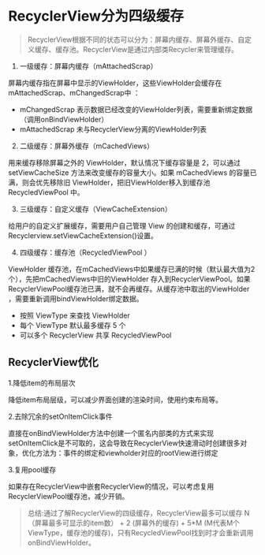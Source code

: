# RecyclerView分为四级缓存

> RecyclerView根据不同的状态可以分为：屏幕内缓存、屏幕外缓存、自定义缓存、缓存池。RecyclerView是通过内部类Recycler来管理缓存。

1. 一级缓存：屏幕内缓存（mAttachedScrap）

屏幕内缓存指在屏幕中显示的ViewHolder，这些ViewHolder会缓存在mAttachedScrap、mChangedScrap中 ：

* mChangedScrap 表示数据已经改变的ViewHolder列表，需要重新绑定数据（调用onBindViewHolder）
* mAttachedScrap 未与RecyclerView分离的ViewHolder列表

2. 二级缓存：屏幕外缓存（mCachedViews）

用来缓存移除屏幕之外的 ViewHolder，默认情况下缓存容量是 2，可以通过 setViewCacheSize 方法来改变缓存的容量大小。如果 mCachedViews 的容量已满，则会优先移除旧 ViewHolder，把旧ViewHolder移入到缓存池RecycledViewPool 中。

3. 三级缓存：自定义缓存（ViewCacheExtension）

给用户的自定义扩展缓存，需要用户自己管理 View 的创建和缓存，可通过Recyclerview.setViewCacheExtension()设置。

4. 四级缓存：缓存池（RecycledViewPool ）

ViewHolder 缓存池，在mCachedViews中如果缓存已满的时候（默认最大值为2个），先把mCachedViews中旧的ViewHolder 存入到RecyclerViewPool。如果RecyclerViewPool缓存池已满，就不会再缓存。从缓存池中取出的ViewHolder ，需要重新调用bindViewHolder绑定数据。

* 按照 ViewType 来查找 ViewHolder
* 每个 ViewType 默认最多缓存 5 个
* 可以多个 RecyclerView 共享 RecycledViewPool

## RecyclerView优化

1.降低item的布局层次

降低item布局层级，可以减少界面创建的渲染时间，使用约束布局等。

2.去除冗余的setOnItemClick事件

直接在onBindViewHolder方法中创建一个匿名内部类的方式来实现setOnItemClick是不可取的，这会导致在RecyclerView快速滑动时创建很多对象，优化方法为：事件的绑定和viewholder对应的rootView进行绑定

3.复用pool缓存

如果存在RecyclerView中嵌套RecyclerView的情况，可以考虑复用RecyclerViewPool缓存池，减少开销。

> 总结:通过了解RecyclerView的四级缓存，RecyclerView最多可以缓存 N（屏幕最多可显示的item数） + 2 (屏幕外的缓存) + 5*M (M代表M个ViewType，缓存池的缓存)，只有RecycledViewPool找到时才会重新调用 onBindViewHolder。
